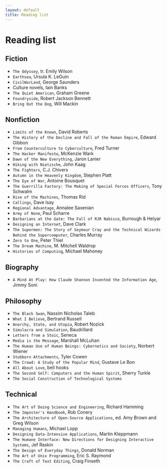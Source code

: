 ```yaml
---
layout: default
title: Reading list
---
```

# Reading list

## Fiction
- `The Odyssey`, tr. Emily Wilson
- `Earthsea`, Ursula K. LeGuin
- `CivilWarLand`, George Saunders
- Culture novels, Iain Banks
- `The Quiet American`, Graham Greene
- `Foundryside`, Robert Jackson Bennett
- `Bring Out the Dog`, Will Mackin

## Nonfiction
- `Limits of the Known`, David Roberts
- `The History of the Decline and Fall of the Roman Empire`, Edward Gibbon
- `From Counterculture to Cyberculture`, Fred Turner
- `The Hacker Manifesto`, McKenzie Wark
- `Dawn of the New Everything`, Jaron Lanier
- `Hiking with Nietzsche`, John Kaag
- `The Fighters`, C.J. Chivers
- `Autumn in the Heavenly Kingdom`, Stephen Platt
- `The Eye of War`, Antoine Bousquet
- `The Guerrilla Factory: The Making of Special Forces Officers`, Tony Schwalm
- `Rise of the Machines`, Thomas Rid
- `Callings`, Dave Isay
- `Regional Advantage`, Annalee Saxenian
- `Army of None`, Paul Scharre
- `Barbarians at the Gate: The Fall of RJR Nabisco`, Burrough & Helyar
- `Designing an Internet`, Dave Clark
- `The Supermen: The Story of Seymour Cray and the Technical Wizards Behind the Supercomputer`, Charles Murray
- `Zero to One`, Peter Thiel
- `The Dream Machine`, M. Mitchell Waldrop
- `Histories of Computing`, Michael Mahoney

## Biography
- `A Mind At Play: How Claude Shannon Invented the Information Age`, Jimmy Soni

## Philosophy
- `The Black Swan`, Nassim Nicholas Taleb
- `What I Believe`, Bertrand Russell
- `Anarchy, State, and Utopia`, Robert Nozick
- `Simulacra and Simulation`, Baudrillard
- `Letters from a Stoic`, Seneca
- `Media is the Message`, Marshall McLuhan
- `The Human Use of Human Beings: Cybernetics and Society`, Norbert Wiener
- `Stubborn Attachments`, Tyler Cowen
- `The Crowd: A Study of the Popular Mind`, Gustave Le Bon
- `All About Love`, bell hooks
- `The Second Self: Computers and the Human Spirit`, Sherry Turkle
- `The Social Construction of Technological Systems`

## Technical
- `The Art of Doing Science and Engineering`, Richard Hamming
- `The Imposter's Handbook`, Rob Conery
- `The Architecture of Open-Source Applications`, ed. Amy Brown and Greg Wilson
- `Managing Humans`, Michael Lopp
- `Designing Data-Intensive Applications`, Martin Kleppmann
- `The Humane Interface: New Directions for Designing Interactive Systems`, Jef Raskin
- `The Design of Everyday Things`, Donald Norman
- `The Art of Unix Programming`, Eric S. Raymond
- `The Craft of Text Editing`, Craig Finseth

